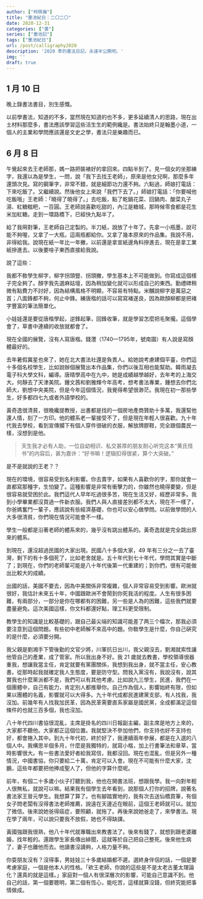 ```yaml
---
author: ["柯棋瀚"]
title: "墨池紀日｜二〇二〇"
date: 2020-12-31
categories: ["書"]
series: ["墨池記"]
tags: ["墨池紀日"]
url: /post/calligraphy2020
description: '2020 秊的書法日記。永遠半公開吧。'
img: ''
draft: true
---
```


## 1 月 10 日

晚上錄書法書目，別生感慨。

以前學書法，知道的不多，當然現在知道的也不多，更多延續清人的思路，現在出土材料那麼多，書法應該學習這些活生生的範例纔是。書法始終只是翰墨小道，一個人的主業和學問應該還是文史之學，書法只是樂趣而已。

## 6 月 8 日

午覺起來去王老師那，媽一路把裝裱好的拿回來。四點半到了。見一個女的坐那練字，我還以為是學生，一問，說「我下去找王老師」，原來是他女兒啊，那麼多年還頭次見。寫的鋼筆字，非常不錯，就是細節功力還不夠。六點過，師娘打電話：下來吃飯了。又繼續說。然後他女上來說「我們下去了。」師娘打電話：「你要喊他吃飯哦」王老師：「曉得了曉得了。」去吃飯，點了乾鍋花菜、回鍋肉、酸菜丸子湯、紅糖糍粑，一百圓。王老師說喜歡吃甜的，內江是糖城，那時候零食都是花生米加紅糖。走到一環路橋下，已經快九點半了。

給了我㒳對筆，王老師自己定製的。半刀紙，說放了十年了。先拿一小瓶墨，說可能不夠喔，又拿了一大瓶，這兩瓶都給你。又拿了幾本原來的作品集。我說不用，非得給我。說現在紙一年比一年撇，以前還是拿宣紙邊角料摻進去，現在是拿工業紙摻進去。以後要啥子東西直接給我說。

說了這些：

我都不敎學生柳字，柳字拐頭豎、拐頭撇，學生基本上不可能做到。你寫成這個樣子完全夠了。顏字我先選麻姑壇，因為稍加變化就可以形成自己的東西。勤禮碑稍微有點費力不討好，因為結構風格不明顯，不容易有特點。米黼說柳字是萬惡之首；八面鋒都不夠，何止中鋒。練唐楷的話可以寫寫褚遂良，因為歐顏柳都是把褚字豐富的筆法簡單化。

小娃娃還是要從唐楷學起，逆鋒起筆，回鋒收筆，就是學習怎麼把毛聚攏。這個學會了，草書中連續的收放就都會了。

現在全國的展覽，沒有人寫唐楷。錢灃（1740—1795年，號南園）有人說是寫顏體最好的。

去年暑假冀星也來了，她在北大書法社還是負責人。給她說考慮建個平臺，你們這十多個名校學生，比如說辦個展覽出本作品集，你們以後互相也能幫助。韓雨凝去電子科大學文科，編導。唐晴學高中在九中，她是成績越學越好，去年考的上海交大。何靜去了天津美院。鍾文茜和劉雅輝今年高考，想考書法專業，鍾想去你們北師大，劉想中央美院，但是今年這個情況，我覺得希望很渺茫。我現在初一那些學生，好多都四七九或者外語學校的。

黃奇逸很清貧，很晚纔提教授，出書都是找的一個房地產商贊助十多萬，我還幫他還人情，刻了一方印。他的體系老一輩接受不了，但是現在年輕人很喜歡。九十年代我去學校，看到宣傳攔下有個人穿件很破的衣服，解放牌膠鞋，完全跟個農民一樣，沒想到是他。

> 天生我才必有人助，一位自幼相识、私交甚厚的朋友耐心听完这本“黄氏怪书”的内容后，甚为嘉许：“好书嘛！逻辑扣得很紧，算个大突破。”

是不是就說的王老？？

現在的環境，很容易受到名利影響。你去賣字，如果有人喜歡你的字，那你就會一直都寫那種字，生怕變了。這種影響是非常有衝擊力的，你雖然也曉得要變，但是很容易就受困於此。我們這代人早年吃過很多苦，現在生活又好，經歷非常多。我到小學畢業都沒買過一件新衣服。我們人與人直接差別都不太大，現在不一樣了，你爸媽奮鬥一輩子，應該說有些經濟基礎，你也可以安心做學問。以前做學問的人大多很清貧，你們現在情況可能會不一樣。

學生一般都是沿著老師的體系來的，幾乎沒有跳出體系的。黃奇逸就是完全跳出原來的體系。

到現在，還沒超過民國的大家出現。民國八十多個大家，49 年有三分之一去了臺灣，剩下的有十多個死了，比如老舍就是。五十年代到七十年代，學問其實是中斷了；到現在，你們的老師輩可能是八十年代後第一代重建的；到你們，很有可能做出比較大的成績。

出國的話，美國不要去，因為中美關係非常複雜，個人非常容易受到影響。歐洲就很好，我估計未來五十年，中國跟歐洲不會鬧到你死我活的程度。人生有很多困難，有兩部分，一部分是你在哪都有的困難，另一些是人為的困難，這些我們就要盡量避免。這次美國這樣，你文科都還好點，理工科更受限制。

教學生的知識是比較基礎的，跟自己最尖端的知識可能差了两三个檔次，那我必須要注意到這個問題。有些初中老師解不來高中的題。你敎學生是什麼，你自己硏究的是什麼，必須要分開。

我父親是劉湘手下管後勤的文官少將，川軍抗日出川，我父親沒去，劉湘就索性讓他管自己的產業，成了管家。所以我出身不好。我 21 歲就去教書，學校領導很器重我，想讓我當主任，肯定就要有黨團關係，我想到我出身，就不當主任，安心教書。從那時起我就確定我人生態度，要是防守型。問我入黨沒有，我說沒有，說其實我也什麼黨派都不是，我們可以有其他考慮。比如說九三學生，民進，我們在一個團體中，自己有能力，肯定別人都推舉你。自己作為個人，影響始終有限，但如果以團體的名義，影響就可以大得多。九十年代成都民進建黨支部，有人找我，我沒加。前幾年有人找我加民革，因為民革需要直系家屬是國民黨，全成都滿足這個條件的也就三百多個，我也沒加。

八十年代四川書協很混亂，主席是掛名的四川日報副主編，副主席是地方上來的，大家都不聽他。大家都正這個位置。我就堅決不參加他們，你支持也好不支持也好，都會捲入其中。到九十年代初，終於好了，我連續兩年參展，都是在入選的八個人中。我構思半個多月，什麼是我獨特的，就寫小楷，加上行書筆法和章草，當時影響很大。有一些書法愛好者給我寫信，我都沒回。現在也混亂，但是另外一種情況，中國書協，你只要給二十萬，肯定可以入會。現在不可能有什麼大家，沈鵬，這些年都要把他捧成聖人了，但他的字算什麼呢。

前年，有個二十多歲小伙子打聽到我，他也在開書法班，想跟我學。我一向對年輕人很無私，就說可以嘛。結果我有個學生去年看到，說那個人打你的招牌，說著名書法家王晉元學生。我想算了算了。也有腳踏實地的，我有次去送仙橋買筆，有個女子問老闆有沒得書法老師推薦，說遠在天邊近在眼前，這個王老師就可以。就加了微信。後來說她爸得癌症，要照顧，就拖了。再後來說她爸走了，來學書法。現在學了兩年，可以說只要我不放假，她也不得缺課。

黃國強跟我很熟，他八十年代就專職出來教書法了。後來有錢了，就想到跟老婆離婚，找年輕的。還跟學生家長傳出緋聞，這就等於自己把自己整死。後來他生病了，妻子也離他而去。他讀書沒讀夠，人格力量不夠。

你耍朋友沒有？沒得事，男娃娃三十多歲結婚都不遲。選終身伴侶的話，一個是要考慮家庭，一個是他本人的性格。「欸王老師，你說的這些是不是太老古董太理論化？還真的就是這樣。」家庭對一個人有很深層次的影響，可能自己意識不到。他自己的話，第一個要聰明，第二個有恆心，能吃苦，這樣就算沒錢，但終究能把事情做成。
